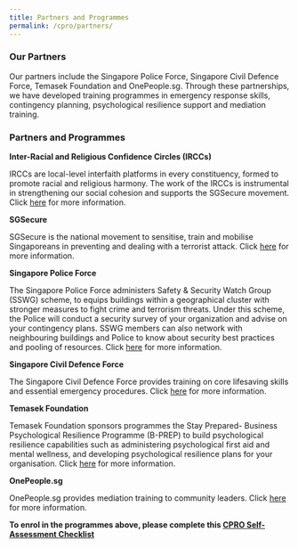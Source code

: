 ```yaml
---
title: Partners and Programmes
permalink: /cpro/partners/
---
```



### Our Partners

Our partners include the Singapore Police Force, Singapore Civil Defence Force, Temasek Foundation and OnePeople.sg. Through these partnerships, we have developed training programmes in emergency response skills, contingency planning, psychological resilience support and mediation training.

### Partners and Programmes

**Inter-Racial and Religious Confidence Circles (IRCCs)**

IRCCs are local-level interfaith platforms in every constituency, formed to promote racial and religious harmony. The work of the IRCCs is instrumental in strengthening our social cohesion and supports the SGSecure movement. Click [here]("www.ircc.sg") for more information. 

**SGSecure**

SGSecure is the national movement to sensitise, train and mobilise Singaporeans in preventing and dealing with a terrorist attack. Click [here]("www.sgsecure.sg") for more information.

**Singapore Police Force**

The Singapore Police Force administers Safety & Security Watch Group (SSWG) scheme, to equips buildings within a geographical cluster with stronger measures to fight crime and terrorism threats. Under this scheme, the Police will conduct a security survey of your organization and advise on your contingency plans. SSWG members can also network with neighbouring buildings and Police to know about security best practices and pooling of resources. Click [here]("www.police.gov.sg/community/community-programmes/safety-and-security-watch-group") for more information.

**Singapore Civil Defence Force**

The Singapore Civil Defence Force provides training on core lifesaving skills and essential emergency procedures. Click [here]("https://www.scdf.gov.sg/home/community-volunteers/community-emergency-preparedness-programme-(cepp)") for more information.

**Temasek Foundation**

Temasek Foundation sponsors programmes the Stay Prepared- Business Psychological Resilience Programme (B-PREP) to build psychological resilience capabilities such as administering psychological first aid and mental wellness, and developing psychological resilience plans for your organisation. Click [here]("https://www.temasekfoundation-cares.org.sg/page/5/stay-prepared/stay-prepared-programmes?p=7") for more information. 

**OnePeople.sg**

OnePeople.sg provides mediation training to community leaders. Click [here](www.onepeople.sg) for more information. 


**To enrol in the programmes above, please complete this [CPRO Self-Assessment Checklist]("www.go.gov.sg/cpro")**
